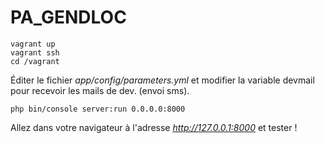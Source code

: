 PA_GENDLOC
==========

    vagrant up
    vagrant ssh
    cd /vagrant

Éditer le fichier *app/config/parameters.yml* et modifier la variable devmail
pour recevoir les mails de dev. (envoi sms).

    php bin/console server:run 0.0.0.0:8000
    
Allez dans votre navigateur à l'adresse *http://127.0.0.1:8000* et tester !
